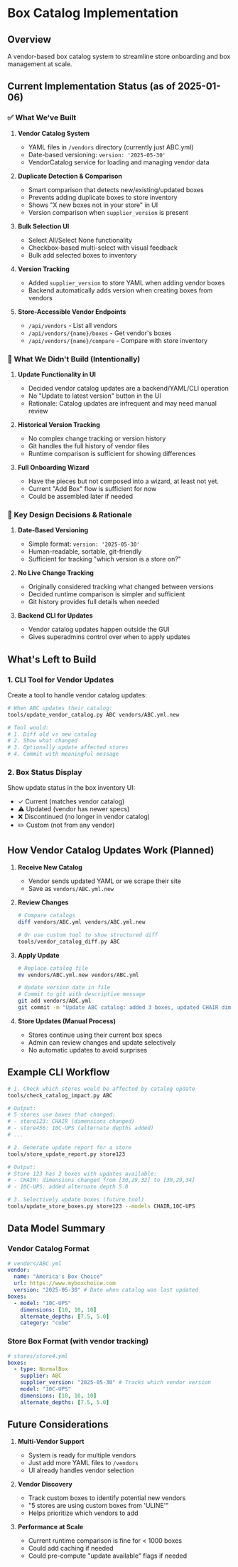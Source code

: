 # Box Catalog Implementation

## Overview

A vendor-based box catalog system to streamline store onboarding and box management at scale.

## Current Implementation Status (as of 2025-01-06)

### ✅ What We've Built

1. **Vendor Catalog System**

   - YAML files in `/vendors` directory (currently just ABC.yml)
   - Date-based versioning: `version: '2025-05-30'`
   - VendorCatalog service for loading and managing vendor data

2. **Duplicate Detection & Comparison**

   - Smart comparison that detects new/existing/updated boxes
   - Prevents adding duplicate boxes to store inventory
   - Shows "X new boxes not in your store" in UI
   - Version comparison when `supplier_version` is present

3. **Bulk Selection UI**

   - Select All/Select None functionality
   - Checkbox-based multi-select with visual feedback
   - Bulk add selected boxes to inventory

4. **Version Tracking**

   - Added `supplier_version` to store YAML when adding vendor boxes
   - Backend automatically adds version when creating boxes from vendors

5. **Store-Accessible Vendor Endpoints**
   - `/api/vendors` - List all vendors
   - `/api/vendors/{name}/boxes` - Get vendor's boxes
   - `/api/vendors/{name}/compare` - Compare with store inventory

### 🚫 What We Didn't Build (Intentionally)

1. **Update Functionality in UI**

   - Decided vendor catalog updates are a backend/YAML/CLI operation
   - No "Update to latest version" button in the UI
   - Rationale: Catalog updates are infrequent and may need manual review

2. **Historical Version Tracking**

   - No complex change tracking or version history
   - Git handles the full history of vendor files
   - Runtime comparison is sufficient for showing differences

3. **Full Onboarding Wizard**
   - Have the pieces but not composed into a wizard, at least not yet.
   - Current "Add Box" flow is sufficient for now
   - Could be assembled later if needed

### 💭 Key Design Decisions & Rationale

1. **Date-Based Versioning**

   - Simple format: `version: '2025-05-30'`
   - Human-readable, sortable, git-friendly
   - Sufficient for tracking "which version is a store on?"

2. **No Live Change Tracking**

   - Originally considered tracking what changed between versions
   - Decided runtime comparison is simpler and sufficient
   - Git history provides full details when needed

3. **Backend CLI for Updates**

   - Vendor catalog updates happen outside the GUI
   - Gives superadmins control over when to apply updates

## What's Left to Build

### 1. CLI Tool for Vendor Updates

Create a tool to handle vendor catalog updates:

```bash
# When ABC updates their catalog:
tools/update_vendor_catalog.py ABC vendors/ABC.yml.new

# Tool would:
# 1. Diff old vs new catalog
# 2. Show what changed
# 3. Optionally update affected stores
# 4. Commit with meaningful message
```

### 2. Box Status Display

Show update status in the box inventory UI:

- ✓ Current (matches vendor catalog)
- ⚠️ Updated (vendor has newer specs)
- ❌ Discontinued (no longer in vendor catalog)
- ✏️ Custom (not from any vendor)

## How Vendor Catalog Updates Work (Planned)

1. **Receive New Catalog**

   - Vendor sends updated YAML or we scrape their site
   - Save as `vendors/ABC.yml.new`

2. **Review Changes**

   ```bash
   # Compare catalogs
   diff vendors/ABC.yml vendors/ABC.yml.new

   # Or use custom tool to show structured diff
   tools/vendor_catalog_diff.py ABC
   ```

3. **Apply Update**

   ```bash
   # Replace catalog file
   mv vendors/ABC.yml.new vendors/ABC.yml

   # Update version date in file
   # Commit to git with descriptive message
   git add vendors/ABC.yml
   git commit -m "Update ABC catalog: added 3 boxes, updated CHAIR dimensions"
   ```

4. **Store Updates (Manual Process)**
   - Stores continue using their current box specs
   - Admin can review changes and update selectively
   - No automatic updates to avoid surprises

## Example CLI Workflow

```bash
# 1. Check which stores would be affected by catalog update
tools/check_catalog_impact.py ABC

# Output:
# 5 stores use boxes that changed:
# - store123: CHAIR (dimensions changed)
# - store456: 10C-UPS (alternate depths added)
# ...

# 2. Generate update report for a store
tools/store_update_report.py store123

# Output:
# Store 123 has 2 boxes with updates available:
# - CHAIR: dimensions changed from [30,29,32] to [30,29,34]
# - 10C-UPS: added alternate depth 5.0

# 3. Selectively update boxes (future tool)
tools/update_store_boxes.py store123 --models CHAIR,10C-UPS
```

## Data Model Summary

### Vendor Catalog Format

```yaml
# vendors/ABC.yml
vendor:
  name: "America's Box Choice"
  url: https://www.myboxchoice.com
  version: "2025-05-30" # Date when catalog was last updated
boxes:
  - model: "10C-UPS"
    dimensions: [10, 10, 10]
    alternate_depths: [7.5, 5.0]
    category: "cube"
```

### Store Box Format (with vendor tracking)

```yaml
# stores/store4.yml
boxes:
  - type: NormalBox
    supplier: ABC
    supplier_version: "2025-05-30" # Tracks which vendor version
    model: "10C-UPS"
    dimensions: [10, 10, 10]
    alternate_depths: [7.5, 5.0]
```

## Future Considerations

1. **Multi-Vendor Support**

   - System is ready for multiple vendors
   - Just add more YAML files to `/vendors`
   - UI already handles vendor selection

2. **Vendor Discovery**

   - Track custom boxes to identify potential new vendors
   - "5 stores are using custom boxes from 'ULINE'"
   - Helps prioritize which vendors to add

3. **Performance at Scale**
   - Current runtime comparison is fine for < 1000 boxes
   - Could add caching if needed
   - Could pre-compute "update available" flags if needed
